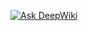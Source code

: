 [![Ask DeepWiki](https://deepwiki.com/badge.svg)](https://deepwiki.com/FabriRNV/Proyecto_Ozonoterapia)
